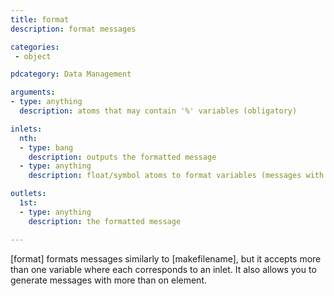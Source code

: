 ```yaml
---
title: format
description: format messages

categories:
 - object

pdcategory: Data Management

arguments:
- type: anything
  description: atoms that may contain '%' variables (obligatory)

inlets:
  nth:
  - type: bang
    description: outputs the formatted message
  - type: anything
    description: float/symbol atoms to format variables (messages with more than one item and sends the remaining items to the next inlets)

outlets:
  1st:
  - type: anything
    description: the formatted message

---
```


[format] formats messages similarly to [makefilename], but it accepts more than one variable where each corresponds to an inlet. It also allows you to generate messages with more than on element.

